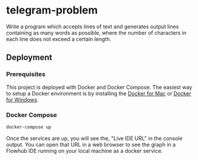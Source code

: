 # telegram-problem

Write a program which accepts lines of text and generates output lines containing as many words as possible, where the number of characters in each line does not exceed a certain length.

## Deployment

### Prerequisites

This project is deployed with Docker and Docker Compose. The easiest way to setup a Docker environment is by installing the [Docker for Mac](https://docs.docker.com/docker-for-mac/) or [Docker for Windows](https://docs.docker.com/docker-for-windows/).

### Docker Compose

```bash
docker-compose up
```

Once the services are up, you will see the, "Live IDE URL" in the console output. You can open that URL in a web browser to see the graph in a Flowhub IDE running on your local machine as a docker service. 
